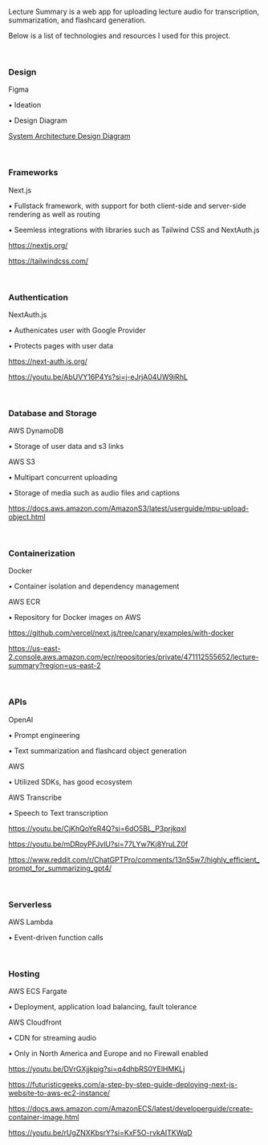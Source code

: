Lecture Summary is a web app for uploading lecture audio for transcription, summarization, and flashcard generation.

Below is a list of technologies and resources I used for this project.

<br>

### Design

Figma

• Ideation

• Design Diagram

[System Architecture Design Diagram](https://www.figma.com/design/CvS7emZYbDgixJv5K8j6ce/Lecture-Summary-App?node-id=0-1&t=s53nZJY3626FQozJ-0)

<br>

### Frameworks

Next.js 

• Fullstack framework, with support for both client-side and server-side rendering as well as routing

• Seemless integrations with libraries such as Tailwind CSS and NextAuth.js

https://nextjs.org/

https://tailwindcss.com/

<br>

### Authentication

NextAuth.js

• Authenicates user with Google Provider

• Protects pages with user data

https://next-auth.js.org/

https://youtu.be/AbUVY16P4Ys?si=j-eJrjA04UW9iRhL

<br>

### Database and Storage

AWS DynamoDB

• Storage of user data and s3 links

AWS S3

• Multipart concurrent uploading

• Storage of media such as audio files and captions

https://docs.aws.amazon.com/AmazonS3/latest/userguide/mpu-upload-object.html

<br>

### Containerization

Docker

• Container isolation and dependency management

AWS ECR

• Repository for Docker images on AWS

https://github.com/vercel/next.js/tree/canary/examples/with-docker

https://us-east-2.console.aws.amazon.com/ecr/repositories/private/471112555652/lecture-summary?region=us-east-2

<br>

### APIs

OpenAI

• Prompt engineering

• Text summarization and flashcard object generation

AWS

• Utilized SDKs, has good ecosystem

AWS Transcribe

• Speech to Text transcription

https://youtu.be/CjKhQoYeR4Q?si=6dO5BL_P3prjkqxl

https://youtu.be/mDRoyPFJvlU?si=77LYw7Kj8YruLZ0f

https://www.reddit.com/r/ChatGPTPro/comments/13n55w7/highly_efficient_prompt_for_summarizing_gpt4/

<br>

### Serverless

AWS Lambda

• Event-driven function calls

<br>

### Hosting

AWS ECS Fargate

• Deployment, application load balancing, fault tolerance


AWS Cloudfront

• CDN for streaming audio

• Only in North America and Europe and no Firewall enabled

https://youtu.be/DVrGXjjkpig?si=q4dhbRS0YElHMKLj

https://futuristicgeeks.com/a-step-by-step-guide-deploying-next-js-website-to-aws-ec2-instance/

https://docs.aws.amazon.com/AmazonECS/latest/developerguide/create-container-image.html

https://youtu.be/rUgZNXKbsrY?si=KxF5O-rvkAITKWqD
